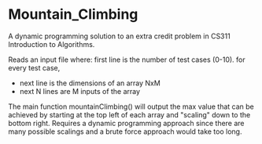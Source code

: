 # Mountain_Climbing
A dynamic programming solution to an extra credit problem in CS311 Introduction to Algorithms.

Reads an input file where:
first line is the number of test cases (0-10).
for every test case, 
- next line is the dimensions of an array NxM
- next N lines are M inputs of the array

The main function mountainClimbing() will output the max value that can be achieved by starting at the top left of each array and "scaling" down to the bottom right.
Requires a dynamic programming approach since there are many possible scalings and a brute force approach would take too long.
